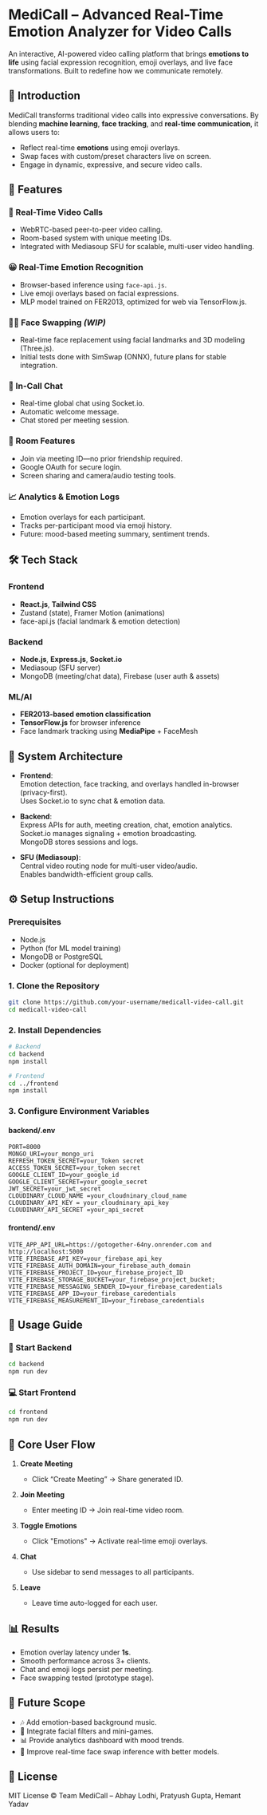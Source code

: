 
# MediCall – Advanced Real-Time Emotion Analyzer for Video Calls

An interactive, AI-powered video calling platform that brings **emotions to life** using facial expression recognition, emoji overlays, and live face transformations. Built to redefine how we communicate remotely.

## 🧠 Introduction

MediCall transforms traditional video calls into expressive conversations. By blending **machine learning**, **face tracking**, and **real-time communication**, it allows users to:

- Reflect real-time **emotions** using emoji overlays.
- Swap faces with custom/preset characters live on screen.
- Engage in dynamic, expressive, and secure video calls.

## 🚀 Features

### 🎥 Real-Time Video Calls
- WebRTC-based peer-to-peer video calling.
- Room-based system with unique meeting IDs.
- Integrated with Mediasoup SFU for scalable, multi-user video handling.

### 😀 Real-Time Emotion Recognition
- Browser-based inference using `face-api.js`.
- Live emoji overlays based on facial expressions.
- MLP model trained on FER2013, optimized for web via TensorFlow.js.

### 🧑‍🎤 Face Swapping *(WIP)*
- Real-time face replacement using facial landmarks and 3D modeling (Three.js).
- Initial tests done with SimSwap (ONNX), future plans for stable integration.

### 💬 In-Call Chat
- Real-time global chat using Socket.io.
- Automatic welcome message.
- Chat stored per meeting session.

### 👥 Room Features
- Join via meeting ID—no prior friendship required.
- Google OAuth for secure login.
- Screen sharing and camera/audio testing tools.

### 📈 Analytics & Emotion Logs
- Emotion overlays for each participant.
- Tracks per-participant mood via emoji history.
- Future: mood-based meeting summary, sentiment trends.

## 🛠️ Tech Stack

### Frontend
- **React.js**, **Tailwind CSS**
- Zustand (state), Framer Motion (animations)
- face-api.js (facial landmark & emotion detection)

### Backend
- **Node.js**, **Express.js**, **Socket.io**
- Mediasoup (SFU server)
- MongoDB (meeting/chat data), Firebase (user auth & assets)

### ML/AI
- **FER2013-based emotion classification**
- **TensorFlow.js** for browser inference
- Face landmark tracking using **MediaPipe** + FaceMesh

## 📐 System Architecture

- **Frontend**:  
  Emotion detection, face tracking, and overlays handled in-browser (privacy-first).  
  Uses Socket.io to sync chat & emotion data.

- **Backend**:  
  Express APIs for auth, meeting creation, chat, emotion analytics.  
  Socket.io manages signaling + emotion broadcasting.  
  MongoDB stores sessions and logs.

- **SFU (Mediasoup)**:  
  Central video routing node for multi-user video/audio.  
  Enables bandwidth-efficient group calls.

## ⚙️ Setup Instructions

### Prerequisites
- Node.js
- Python (for ML model training)
- MongoDB or PostgreSQL
- Docker (optional for deployment)

### 1. Clone the Repository
```bash
git clone https://github.com/your-username/medicall-video-call.git
cd medicall-video-call
```

### 2. Install Dependencies
```bash
# Backend
cd backend
npm install

# Frontend
cd ../frontend
npm install
```

### 3. Configure Environment Variables

#### backend/.env
```env
PORT=8000
MONGO_URI=your_mongo_uri
REFRESH_TOKEN_SECRET=your_Token secret
ACCESS_TOKEN_SECRET=your_token secret 
GOOGLE_CLIENT_ID=your_google_id
GOOGLE_CLIENT_SECRET=your_google_secret
JWT_SECRET=your_jwt_secret
CLOUDINARY_CLOUD_NAME =your_cloudninary_cloud_name
CLOUDINARY_API_KEY = your_cloudninary_api_key
CLOUDINARY_API_SECRET =your_api_secret
```

#### frontend/.env
```env
VITE_APP_API_URL=https://gotogether-64ny.onrender.com and http://localhost:5000
VITE_FIREBASE_API_KEY=your_firebase_api_key
VITE_FIREBASE_AUTH_DOMAIN=your_firebase_auth_domain
VITE_FIREBASE_PROJECT_ID=your_firebase_project_ID
VITE_FIREBASE_STORAGE_BUCKET=your_firebase_project_bucket;
VITE_FIREBASE_MESSAGING_SENDER_ID=your_firebase_caredentials
VITE_FIREBASE_APP_ID=your_firebase_caredentials
VITE_FIREBASE_MEASUREMENT_ID=your_firebase_caredentials

```

## 🧪 Usage Guide

### 🏁 Start Backend
```bash
cd backend
npm run dev
```

### 💻 Start Frontend
```bash
cd frontend
npm run dev
```

## 📸 Core User Flow

1. **Create Meeting**
   - Click “Create Meeting” → Share generated ID.

2. **Join Meeting**
   - Enter meeting ID → Join real-time video room.

3. **Toggle Emotions**
   - Click "Emotions" → Activate real-time emoji overlays.

4. **Chat**
   - Use sidebar to send messages to all participants.

5. **Leave**
   - Leave time auto-logged for each user.

## 📊 Results

- Emotion overlay latency under **1s**.
- Smooth performance across 3+ clients.
- Chat and emoji logs persist per meeting.
- Face swapping tested (prototype stage).

## 🔮 Future Scope

- 🎶 Add emotion-based background music.
- 🧩 Integrate facial filters and mini-games.
- 📊 Provide analytics dashboard with mood trends.
- 🧠 Improve real-time face swap inference with better models.

## 📃 License

MIT License © Team MediCall – Abhay Lodhi, Pratyush Gupta, Hemant Yadav
